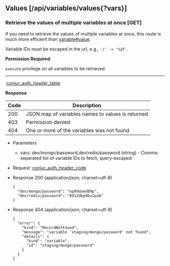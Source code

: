 ## Values [/api/variables/values{?vars}]

### Retrieve the values of multiple variables at once [GET]

If you need to retrieve the values of multiple variables at once, this route is much more
efficient than [variable#value](/#reference/variable/value).


Variable IDs must be escaped in the url, e.g., `'/' -> '%2F'`.

**Permission Required**:

`execute` privilege on all variables to be retrieved.

---

:[conjur_auth_header_table](partials/conjur_auth_header_table.md)

**Response**

|Code|Description|
|----|-----------|
|200|JSON map of variables names to values is returned|
|403|Permission denied|
|404|One or more of the variables was not found|

+ Parameters
    + vars: dev/mongo/password,dev/redis/password (string) - Comma-separated list of variable IDs to fetch, query-escaped

+ Request
    :[conjur_auth_header_code](partials/conjur_auth_header_code.md)

+ Response 200 (application/json; charset=utf-8)

    ```
    {
      "dev/mongo/password": "np89daed89p",
      "dev/redis/password": "8912dbp9bu1pub"
    }
    ```

+ Response 404 (application/json; charset=utf-8)

    ```
    {
      "error": {
        "kind": "RecordNotFound",
        "message": "variable 'staging/mongo/password' not found",
        "details": {
          "kind": "variable",
          "id": "staging/mongo/password"
        }
      }
    }
    ```
